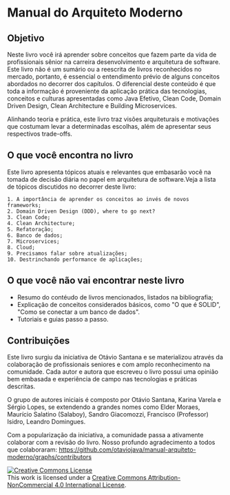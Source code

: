 # Manual do Arquiteto Moderno

## Objetivo

Neste livro você irá aprender sobre conceitos que fazem parte da vida de profissionais sênior na carreira desenvolvimento e arquitetura de software. Este livro não é um sumário ou a reescrita de livros reconhecidos no mercado, portanto, é essencial o entendimento prévio de alguns conceitos abordados no decorrer dos capítulos. O diferencial deste conteúdo é que toda a informação é proveniente da aplicação prática das tecnologias, conceitos e culturas apresentadas como Java Efetivo, Clean Code, Domain Driven Design, Clean Architecture e Building Microservices. 

Alinhando teoria e prática, este livro traz visões arquiteturais e motivações que costumam levar a determinadas escolhas, além de apresentar seus respectivos trade-offs. 

## O que você encontra no livro

Este livro apresenta tópicos atuais e relevantes que embasarão você na tomada de decisão diária no papel em arquitetura de software.Veja a lista de tópicos discutidos no decorrer deste livro:

    1. A importância de aprender os conceitos ao invés de novos frameworks;
    2. Domain Driven Design (DDD), where to go next?
    3. Clean Code;
    4. Clean Architecture;
    5. Refatoração;
    6. Banco de dados;
    7. Microservices;
    8. Cloud;
    9. Precisamos falar sobre atualizações;
    10. Destrinchando performance de aplicações;

## O que você não vai encontrar neste livro

* Resumo do contéudo de livros mencionados, listados na bibliografia;
* Explicação de conceitos considerados básicos, como "O que é SOLID", "Como se conectar a um banco de dados". 
* Tutoriais e guias passo a passo. 


## Contribuições

Este livro surgiu da iniciativa de Otávio Santana e se materializou através da colaboração de profissionais seniores e com amplo reconhecimento na comunidade. Cada autor e autora que escreveu o livro possui uma opinião bem embasada e experiência de campo nas tecnologias e práticas descritas. 

O grupo de autores iniciais é composto por Otávio Santana, Karina Varela e Sérgio Lopes, se extendendo a grandes nomes como Elder Moraes, Maurício Salatino (Salaboy), Sandro Giacomozzi, Francisco (Professor) Isidro, Leandro Domingues.

Com a popularização da iniciativa, a comunidade passa a ativamente colaborar com a revisão do livro. Nosso profundo agradecimento a todos que colaboraram: https://github.com/otaviojava/manual-arquiteto-moderno/graphs/contributors



<a rel="license" href="http://creativecommons.org/licenses/by-nc/4.0/"><img alt="Creative Commons License" style="border-width:0" src="https://i.creativecommons.org/l/by-nc/4.0/88x31.png" /></a><br />This work is licensed under a <a rel="license" href="http://creativecommons.org/licenses/by-nc/4.0/">Creative Commons Attribution-NonCommercial 4.0 International License</a>.

